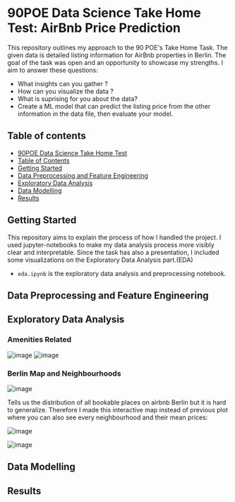 # 90POE Data Science Take Home Test: AirBnb Price Prediction

This repository outlines my approach to the 90 POE's Take Home Task. The given data is detailed listing information for AirBnb properties in Berlin. The goal of the task was open and an opportunity to showcase my strengths. I aim to answer these questions:

* What insights can you gather ? 
* How can you visualize the data ? 
* What is suprising for you about the data?
* Create a ML model that can predict the listing price from the other information in the data file, then evaluate your model.

## Table of contents
- [90POE Data Science Take Home Test](#90poe-data-science-take-home-test-airbnb-price-prediction)
- [Table of Contents](#table-of-contents)
- [Getting Started](#getting-started)
- [Data Preprocessing and Feature Engineering](#data-preprocessing-and-feature-engineering)
- [Exploratory Data Analysis](#exploratory-data-analysis)
- [Data Modelling](#data-modelling)
- [Results](#results)

## Getting Started
This repository aims to explain the process of how I handled the project. I used jupyter-notebooks to make my data analysis process more visibly clear and interpretable. Since the task has also a presentation, I included some visualizations on the Exploratory Data Analysis part.(EDA)


* `eda.ipynb` is the exploratory data analysis and preprocessing notebook.


## Data Preprocessing and Feature Engineering

## Exploratory Data Analysis

### Amenities Related
![image](https://user-images.githubusercontent.com/32769732/133608303-822eccf3-e8de-4af1-a8c7-dcc18e8bcaaa.png)
![image](https://user-images.githubusercontent.com/32769732/133609722-16907c7f-18cb-468c-ad67-3fd8edc5385f.png)



### Berlin Map and Neighbourhoods
![image](https://user-images.githubusercontent.com/32769732/133525987-ba9d6186-464c-4ca3-838c-0a62e7338e85.png)

Tells us the distribution of all bookable places on airbnb Berlin but it is hard to generalize. Therefore
I made this interactive map instead of previous plot where you can also see every neighbourhood and their mean prices:

![image](https://user-images.githubusercontent.com/32769732/133593818-26e32231-0363-4360-b4c8-4453c038e24a.png)

![image](https://user-images.githubusercontent.com/32769732/133595362-9118d4f0-d533-4b9b-9950-68c1b27e497f.png)






## Data Modelling

## Results
